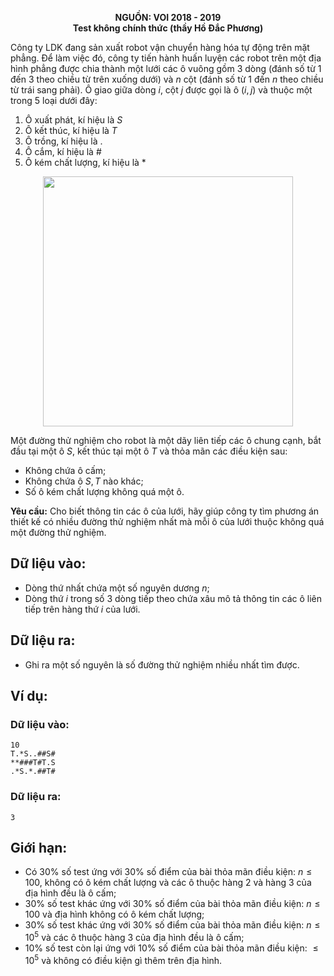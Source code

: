 **<center>NGUỒN: VOI 2018 - 2019</center>**
**<center>Test không chính thức (thầy Hồ Đắc Phương)</center>**

Công ty LDK đang sản xuất robot vận chuyển hàng hóa tự động trên mặt phẳng. Để làm việc đó, công ty tiến hành huấn luyện các robot trên một địa hình phẳng được chia thành một lưới các ô vuông gồm $3$ dòng (đánh số từ $1$ đến $3$ theo chiều từ trên xuống dưới) và $n$ cột (đánh số từ $1$ đến $n$ theo chiều từ trái sang phải). Ô giao giữa dòng $i$, cột $j$ được gọi là ô $(i, j)$ và thuộc một trong $5$ loại dưới đây:
1.  Ô xuất phát, kí hiệu là $S$
2.  Ô kết thúc, kí hiệu là $T$
3. Ô trồng, kí hiệu là $.$
4.  Ô cắm, kí hiệu là $\#$
5.  Ô kém chất lượng, kí hiệu là $*$
<center><img src="/images/problems/1516/robot.png" width=400px></center>

Một đường thử nghiệm cho robot là một dãy liên tiếp các ô chung cạnh, bắt đầu tại một ô $S$, kết thúc tại một ô $T$ và thỏa mãn các điều kiện sau:
- Không chứa ô cấm;
- Không chứa ô $S, T$ nào khác;
- Số ô kém chất lượng không quá một ô.

**Yêu cầu:** Cho biết thông tin các ô của lưới, hãy giúp công ty tìm phương án thiết kế có nhiều đường thử nghiệm nhất mà mỗi ô của lưới thuộc không quá một đường thử nghiệm.

## Dữ liệu vào:
- Dòng thứ nhất chứa một số nguyên dương $n$;
- Dòng thứ $i$ trong số $3$ dòng tiếp theo chứa xâu mô tả thông tin các ô liên tiếp trên hàng thứ $i$ của lưới.

## Dữ liệu ra:
- Ghi ra một số nguyên là số đường thử nghiệm nhiều nhất tìm được.

## Ví dụ:
### Dữ liệu vào:
```
10
T.*S..##S#
**###T#T.S
.*S.*.##T#
```

### Dữ liệu ra:
```
3
```

## Giới hạn:
- Có $30\%$ số test ứng với $30\%$ số điểm của bài thỏa mãn điều kiện: $n \le 100$, không có ô kém chất lượng và các ô thuộc hàng $2$ và hàng $3$ của địa hình đều là ô cấm;
- $30\%$ số test khác ứng với $30\%$ số điểm của bài thỏa mãn điều kiện: $n \le 100$ và địa hình không có ô kém chất lượng;
- $30\%$ số test khác ứng với $30\%$ số điểm của bài thỏa mãn điều kiện: $n\le 10^5$ và các ô thuộc hàng $3$ của địa hình đều là ô cấm;
- $10\%$ số test còn lại ứng với $10\%$ số điểm của bài thỏa mãn điều kiện: $\le 10^5$ và không có điều kiện gì thêm trên địa hình.